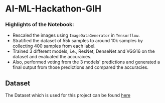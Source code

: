 # AI-ML-Hackathon-GIH

### Highlights of the Notebook:

* Rescaled the images using ```ImageDataGenerator``` in ``Tensorflow``.
* Stratified the dataset of 55k samples to around 10k samples by collecting 400 samples from each label.
* Trained 3 different models, i.e., ResNet, DenseNet and VGG16 on the dataset and evaluated the accuraices.
* Also, performed voting from the 3 models' predictions and generated a final output from those predictions and compared the accuracies.


## Dataset

The Dataset which is used for this project can be found [here](https://www.kaggle.com/datasets/esaihuamanmeza/datasetindiansignlanguage)
